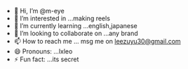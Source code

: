 - 👋 Hi, I’m @m-eye
- 👀 I’m interested in ...making reels
- 🌱 I’m currently learning ...english,japanese
- 💞️ I’m looking to collaborate on ...any brand 
- 📫 How to reach me ... msg me on leezuyu30@gmail.com
- 😄 Pronouns: ...lxleo
- ⚡ Fun fact: ...its secret

<!---
M-eys/M-eys is a ✨ special ✨ repository because its `README.md` (this file) appears on your GitHub profile.
You can click the Preview link to take a look at your changes.
--->
